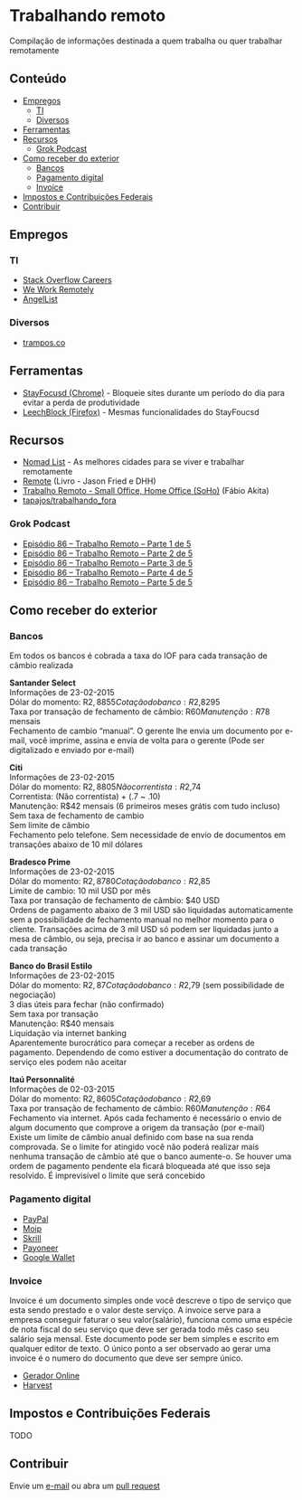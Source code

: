 # Trabalhando remoto

Compilação de informações destinada a quem trabalha ou quer trabalhar remotamente

## Conteúdo

- [Empregos](#empregos)
  - [TI](#ti)
  - [Diversos](#diversos)
- [Ferramentas](#ferramentas)
- [Recursos](#recursos)
  - [Grok Podcast](#grok-podcast)
- [Como receber do exterior](#como-receber-do-exterior)
  - [Bancos](#bancos)
  - [Pagamento digital](#pagamento-digital)
  - [Invoice](#invoice)
- [Impostos e Contribuições Federais](#impostos-e-contribuições-federais)
- [Contribuir](#contribuir)

## Empregos

### TI
- [Stack Overflow Careers](http://careers.stackoverflow.com/jobs/remote)
- [We Work Remotely](https://weworkremotely.com)
- [AngelList](https://angel.co/jobs)

### Diversos
- [trampos.co](http://trampos.co/oportunidades?loc=home-office)

## Ferramentas
- [StayFocusd (Chrome)](https://chrome.google.com/webstore/detail/stayfocusd/laankejkbhbdhmipfmgcngdelahlfoji?utm_source=chrome-ntp-icon) - Bloqueie sites durante um período do dia para evitar a perda de produtividade
- [LeechBlock (Firefox)](https://addons.mozilla.org/en-US/firefox/addon/leechblock/) - Mesmas funcionalidades do StayFoucsd

## Recursos

- [Nomad List](https://nomadlist.com) - As melhores cidades para se viver e trabalhar remotamente
- [Remote](http://37signals.com/remote) (Livro - Jason Fried e DHH)
- [Trabalho Remoto - Small Office, Home Office (SoHo)](http://www.akitaonrails.com/2013/11/18/off-topic-trabalho-remoto-small-office-home-office-soho) (Fábio Akita)
- [tapajos/trabalhando_fora](http://tapajos.me/trabalhando_fora)

### Grok Podcast
- [Episódio 86 – Trabalho Remoto – Parte 1 de 5](http://www.grokpodcast.com/2013/04/02/episodio-86-trabalho-remoto-parte-1-de-4/)
- [Episódio 86 – Trabalho Remoto – Parte 2 de 5](http://www.grokpodcast.com/2013/04/10/episodio-87-trabalho-remoto-parte-2-de-4/)
- [Episódio 86 – Trabalho Remoto – Parte 3 de 5](http://www.grokpodcast.com/2013/04/16/episodio-88-trabalho-remoto/)
- [Episódio 86 – Trabalho Remoto – Parte 4 de 5](http://www.grokpodcast.com/2013/04/24/episodio-89-trabalho-remoto/)
- [Episódio 86 – Trabalho Remoto – Parte 5 de 5](http://www.grokpodcast.com/2013/05/02/episodio-90-trabalho-remoto/)

## Como receber do exterior

### Bancos

Em todos os bancos é cobrada a taxa do IOF para cada transação de câmbio realizada  

**Santander Select**  
Informações de 23-02-2015  
Dólar do momento: R$2,8855  
Cotação do banco: R$2,8295  
Taxa por transação de fechamento de câmbio: R$60  
Manutenção: R$78 mensais  
Fechamento de cambio “manual”. O gerente lhe envia um documento por e-mail, você imprime, assina e envia de volta para o gerente (Pode ser digitalizado e enviado por e-mail)  

**Citi**  
Informações de 23-02-2015  
Dólar do momento: R$2,8805  
Não correntista: R$2,74  
Correntista: (Não correntista) + (.7 ~ .10)  
Manutenção: R$42 mensais (6 primeiros meses grátis com tudo incluso)  
Sem taxa de fechamento de cambio  
Sem limite de câmbio  
Fechamento pelo telefone. Sem necessidade de envio de documentos em transações abaixo de 10 mil dólares  

**Bradesco Prime**  
Informações de 23-02-2015  
Dólar do momento: R$2,8780  
Cotação do banco: R$2,85  
Limite de cambio: 10 mil USD por mês  
Taxa por transação de fechamento de câmbio: $40 USD  
Ordens de pagamento abaixo de 3 mil USD são liquidadas automaticamente sem a possibilidade de fechamento manual no melhor momento para o cliente. Transações acima de 3 mil USD só podem ser liquidadas junto a mesa de câmbio, ou seja, precisa ir ao banco e assinar um documento a cada transação  

**Banco do Brasil Estilo**  
Informações de 23-02-2015  
Dólar do momento: R$2,87  
Cotação do banco: R$2,79 (sem possibilidade de negociação)  
3 dias úteis para fechar (não confirmado)  
Sem taxa por transação  
Manutenção: R$40 mensais  
Liquidação via internet banking  
Aparentemente burocrático para começar a receber as ordens de pagamento. Dependendo de como estiver a documentação do contrato de serviço eles podem não aceitar  

**Itaú Personnalité**  
Informações de 02-03-2015  
Dólar do momento: R$2,8605  
Cotação do banco: R$2,69  
Taxa por transação de fechamento de câmbio: R$60  
Manutenção: R$64  
Fechamento via internet. Após cada fechamento é necessário o envio de algum documento que comprove a origem da transação (por e-mail)  
Existe um limite de câmbio anual definido com base na sua renda comprovada. Se o limite for atingido você não poderá realizar mais nenhuma transação de câmbio até que o banco aumente-o. Se houver uma ordem de pagamento pendente ela ficará bloqueada até que isso seja resolvido. É imprevisível o limite que será concebido  

### Pagamento digital

- [PayPal](https://www.paypal.com)
- [Moip](https://moip.com.br/solucoes-assinaturas/)
- [Skrill](https://www.skrill.com)
- [Payoneer](http://www.payoneer.com/)
- [Google Wallet](https://www.google.com/wallet/)

### Invoice

Invoice é um documento simples onde você descreve o tipo de serviço que esta sendo prestado e o valor deste serviço.
A invoice serve para a empresa conseguir faturar o seu valor(salário), funciona como uma espécie de nota fiscal do seu serviço que deve ser gerada todo mês caso seu salário seja mensal. Este documento pode ser bem simples e escrito em qualquer editor de texto. O único ponto a ser observado ao gerar uma invoice é o numero do documento que deve ser sempre único.

 - [Gerador Online](https://invoice-generator.com)
 - [Harvest](https://www.getharvest.com/)


## Impostos e Contribuições Federais

TODO

## Contribuir

Envie um [e-mail](mailto:dyego@dyegocosta.com) ou abra um [pull request](http://tableless.com.br/contribuindo-em-projetos-open-source-com-o-github/)
